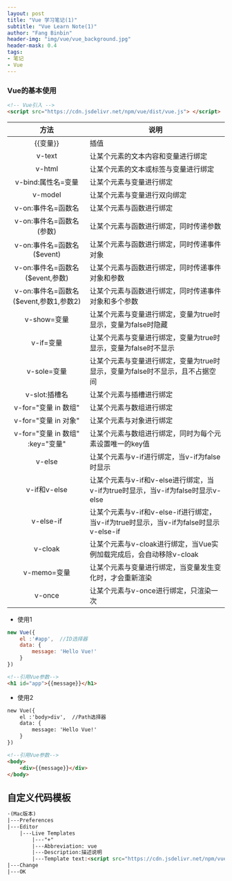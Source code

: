 ```yaml
---
layout: post
title: "Vue 学习笔记(1)"
subtitle: "Vue Learn Note(1)"
author: "Fang Binbin"
header-img: "img/vue/vue_background.jpg"
header-mask: 0.4
tags:
- 笔记
- Vue
---
```



### Vue的基本使用

```html
<!-- Vue引入 -->
<script src="https://cdn.jsdelivr.net/npm/vue/dist/vue.js"> </script>
```

|              方法              |   说明|
|:----------------------------:|------|
|            \{\{变量\}\}            |插值 |
|            v-text            |让某个元素的文本内容和变量进行绑定|
|            v-html            |让某个元素的文本或标签与变量进行绑定|
|        v-bind:属性名=变量         |让某个元素与变量进行绑定|
|           v-model            |让某个元素与变量进行双向绑定|
|         v-on:事件名=函数名         |让某个元素与函数进行绑定|
|       v-on:事件名=函数名(参数)       |让某个元素与函数进行绑定，同时传递参数|
|     v-on:事件名=函数名($event)     |让某个元素与函数进行绑定，同时传递事件对象|
|   v-on:事件名=函数名($event,参数)    |让某个元素与函数进行绑定，同时传递事件对象和参数|
| v-on:事件名=函数名($event,参数1,参数2) |让某个元素与函数进行绑定，同时传递事件对象和多个参数|
|          v-show=变量           |让某个元素与变量进行绑定，变量为true时显示，变量为false时隐藏|
|           v-if=变量            |让某个元素与变量进行绑定，变量为true时显示，变量为false时不显示|
|          v-sole=变量           |让某个元素与变量进行绑定，变量为true时显示，变量为false时不显示，且不占据空间|
|          v-slot:插槽名          |让某个元素与插槽进行绑定|
|       v-for="变量 in 数组"       |让某个元素与数组进行绑定|
|       v-for="变量 in 对象"       |让某个元素与对象进行绑定|
|  v-for="变量 in 数组" :key="变量"  |让某个元素与数组进行绑定，同时为每个元素设置唯一的key值|
|            v-else            |让某个元素与v-if进行绑定，当v-if为false时显示|
|         v-if和v-else          |让某个元素与v-if和v-else进行绑定，当v-if为true时显示，当v-if为false时显示v-else|
|          v-else-if           |让某个元素与v-if和v-else-if进行绑定，当v-if为true时显示，当v-if为false时显示v-else-if|
|           v-cloak            |让某个元素与v-cloak进行绑定，当Vue实例加载完成后，会自动移除v-cloak|
|          v-memo=变量           |让某个元素与变量进行绑定，当变量发生变化时，才会重新渲染|
|            v-once            |让某个元素与v-once进行绑定，只渲染一次|

- 使用1

```javascript
new Vue({
    el :'#app',  //ID选择器
    data: {
        message: 'Hello Vue!'
    }
})
```

```html
<!--引用Vue参数-->
<h1 id="app">{{message}}</h1>
```

- 使用2

```html
new Vue({
    el :'body>div',  //Path选择器
    data: {
        message: 'Hello Vue!'
    }
})
```

```html
<!--引用Vue参数-->
<body>
    <div>{{message}}</div>
</body>
```

## 自定义代码模板

```html
·(Mac版本)
|---Preferences
|---Editor
    |---Live Templates
        |---"+"  
        |---Abbreviation: vue
        |---Description:描述说明
        |---Template text:<script src="https://cdn.jsdelivr.net/npm/vue/dist/vue.js"></script>(模板)
|---Change
|---OK
```
